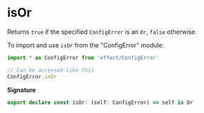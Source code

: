 # isOr

Returns `true` if the specified `ConfigError` is an `Or`, `false` otherwise.

To import and use `isOr` from the "ConfigError" module:

```ts
import * as ConfigError from 'effect/ConfigError'

// Can be accessed like this
ConfigError.isOr
```

**Signature**

```ts
export declare const isOr: (self: ConfigError) => self is Or
```
